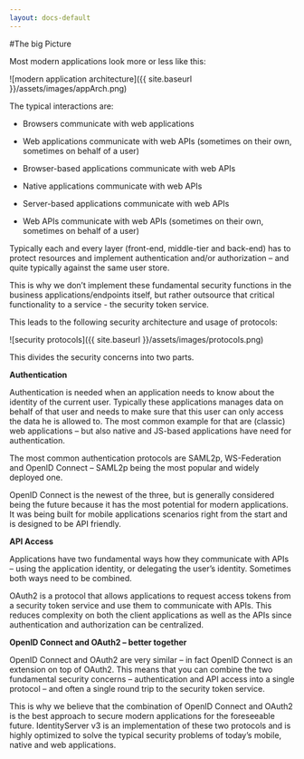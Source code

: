 ```yaml
---
layout: docs-default
---
```


#The big Picture

Most modern applications look more or less like this:

![modern application architecture]({{ site.baseurl }}/assets/images/appArch.png)

The typical interactions are:

* Browsers communicate with web applications

* Web applications communicate with web APIs (sometimes on their own, sometimes on behalf of a user)

* Browser-based applications communicate with web APIs

* Native applications communicate with web APIs

* Server-based applications communicate with web APIs

* Web APIs communicate with web APIs (sometimes on their own, sometimes on behalf of a user)

Typically each and every layer (front-end, middle-tier and back-end) has to protect resources and
implement authentication and/or authorization – and quite typically against the same user store.

This is why we don’t implement these fundamental security functions in the business applications/endpoints itself,
but rather outsource that critical functionality to a service - the security token service.

This leads to the following security architecture and usage of protocols:

![security protocols]({{ site.baseurl }}/assets/images/protocols.png)

This divides the security concerns into two parts.

**Authentication**

Authentication is needed when an application needs to know about the identity of the current user.
Typically these applications manages data on behalf of that user and needs to make sure that this user can only
access the data he is allowed to. The most common example for that are (classic) web applications –
but also native and JS-based applications have need for authentication.

The most common authentication protocols are SAML2p, WS-Federation and OpenID Connect – SAML2p being the
most popular and widely deployed one.

OpenID Connect is the newest of the three, but is generally considered being the future because it has the
most potential for modern applications. It was being built for mobile applications scenarios right from the start
and is designed to be API friendly.

**API Access**

Applications have two fundamental ways how they communicate with APIs – using the application identity,
or delegating the user’s identity. Sometimes both ways need to be combined.

OAuth2 is a protocol that allows applications to request access tokens from a security token service and use them
to communicate with APIs. This reduces complexity on both the client applications as well as the APIs since
authentication and authorization can be centralized.

**OpenID Connect and OAuth2 – better together**

OpenID Connect and OAuth2 are very similar – in fact OpenID Connect is an extension on top of OAuth2.
This means that you can combine the two fundamental security concerns – authentication and API access into a single protocol –
and often a single round trip to the security token service.

This is why we believe that the combination of OpenID Connect and OAuth2 is the best approach to secure modern
applications for the foreseeable future. IdentityServer v3 is an implementation of these two protocols and is
highly optimized to solve the typical security problems of today’s mobile, native and web applications.
